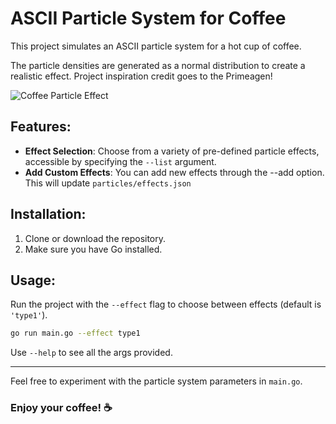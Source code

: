 # ASCII Particle System for Coffee

This project simulates an ASCII particle system for a hot cup of coffee.

The particle densities are generated as a normal distribution to create a realistic effect. Project inspiration credit goes to the Primeagen!


![Coffee Particle Effect](https://github.com/user-attachments/assets/ce0603f5-b3b2-47bb-a488-f5fac722d922)

## Features:
- **Effect Selection**: Choose from a variety of pre-defined particle effects, accessible by specifying the `--list` argument.
- **Add Custom Effects**: You can add new effects through the --add option. This will update `particles/effects.json`

## Installation:
1. Clone or download the repository.
2. Make sure you have Go installed.

## Usage:

Run the project with the `--effect` flag to choose between effects (default is `'type1'`).

```bash
go run main.go --effect type1
```

Use `--help` to see all the args provided.

---

Feel free to experiment with the particle system parameters in `main.go`.

### Enjoy your coffee! ☕
